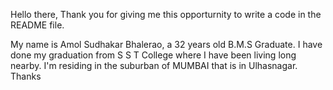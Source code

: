 Hello there, Thank you for giving me this opporturnity to write a code in the README file. 

My name is Amol Sudhakar Bhalerao, a 32 years old B.M.S Graduate. I have done my graduation from S S T College where I have been living long nearby. I'm residing in the suburban of MUMBAI that is in Ulhasnagar. Thanks
